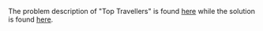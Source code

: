 The problem description of "Top Travellers" is found [here](https://leetcode.com/problems/top-travellers/) while the solution is found [here](https://github.com/aurimas13/Solutions-To-Problems/blob/main/LeetCode/Pandas%20Solutions/top_travellers.py).
